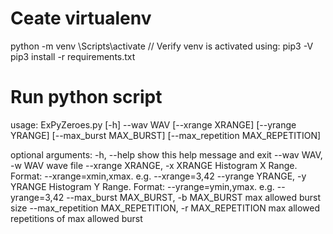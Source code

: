 # Ceate virtualenv
python -m venv <env name>
<env name>\Scripts\activate
// Verify venv is activated using:
pip3 -V
pip3 install -r requirements.txt

# Run python script
usage: ExPyZeroes.py [-h] --wav WAV [--xrange XRANGE] [--yrange YRANGE]
                     [--max_burst MAX_BURST] [--max_repetition MAX_REPETITION]

optional arguments:
  -h, --help            show this help message and exit
  --wav WAV, -w WAV     wave file
  --xrange XRANGE, -x XRANGE
                        Histogram X Range. Format: --xrange=xmin,xmax. e.g.
                        --xrange=3,42
  --yrange YRANGE, -y YRANGE
                        Histogram Y Range. Format: --yrange=ymin,ymax. e.g.
                        --yrange=3,42
  --max_burst MAX_BURST, -b MAX_BURST
                        max allowed burst size
  --max_repetition MAX_REPETITION, -r MAX_REPETITION
                        max allowed repetitions of max allowed burst

